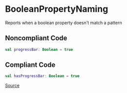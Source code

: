 # BooleanPropertyNaming

Reports when a boolean property doesn't match a pattern

## Noncompliant Code

```kotlin
val progressBar: Boolean = true
```
## Compliant Code

```kotlin
val hasProgressBar: Boolean = true
```

[Source](https://detekt.github.io/detekt/naming.html#booleanpropertynaming)
